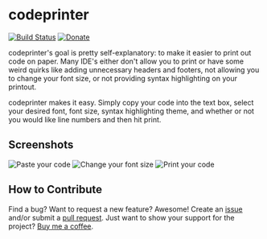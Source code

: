 # codeprinter
[![Build Status](https://travis-ci.org/jaredpetersen/codeprinter.svg?branch=master)](https://travis-ci.org/jaredpetersen/codeprinter) [![Donate](https://img.shields.io/badge/donate-%E2%9D%A4-F33452.svg)](https://paypal.me/jaredtpetersen)

codeprinter's goal is pretty self-explanatory: to make it easier to print out code on paper. Many IDE's either don't allow you to print or have some weird quirks like adding unnecessary headers and footers, not allowing you to change your font size, or not providing syntax highlighting on your printout.

codeprinter makes it easy. Simply copy your code into the text box, select your desired font, font size, syntax highlighting theme, and whether or not you would like line numbers and then hit print.

## Screenshots
![Paste your code](https://i.imgur.com/adhS1Cz.png)
![Change your font size](https://i.imgur.com/TlgIxpi.png)
![Print your code](https://i.imgur.com/IYHqP0z.png)

## How to Contribute
Find a bug? Want to request a new feature? Awesome! Create an [issue](https://github.com/jaredpetersen/codeprinter/issues) and/or submit a [pull request](https://github.com/jaredpetersen/codeprinter/pulls). Just want to show your support for the project? [Buy me a coffee](https://www.paypal.com/cgi-bin/webscr?cmd=_donations&business=JGJAC7UKRAB9J&lc=US&item_name=CodePrinter%20%2d%20Buy%20me%20a%20Coffee&currency_code=USD&bn=PP%2dDonationsBF%3abtn_donate_SM%2egif%3aNonHosted).
